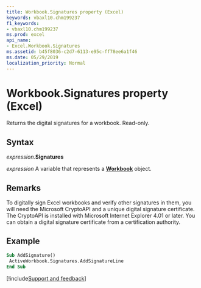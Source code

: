 ```yaml
---
title: Workbook.Signatures property (Excel)
keywords: vbaxl10.chm199237
f1_keywords:
- vbaxl10.chm199237
ms.prod: excel
api_name:
- Excel.Workbook.Signatures
ms.assetid: b45f8036-c2d7-6113-e95c-ff78ee6a1f46
ms.date: 05/29/2019
localization_priority: Normal
---
```



# Workbook.Signatures property (Excel)

Returns the digital signatures for a workbook. Read-only.


## Syntax

_expression_.**Signatures**

_expression_ A variable that represents a **[Workbook](Excel.Workbook.md)** object.


## Remarks

To digitally sign Excel workbooks and verify other signatures in them, you will need the Microsoft CryptoAPI and a unique digital signature certificate. The CryptoAPI is installed with Microsoft Internet Explorer 4.01 or later. You can obtain a digital signature certificate from a certification authority.


## Example

```vb
Sub AddSignature() 
 ActiveWorkbook.Signatures.AddSignatureLine 
End Sub
```



[!include[Support and feedback](~/includes/feedback-boilerplate.md)]
